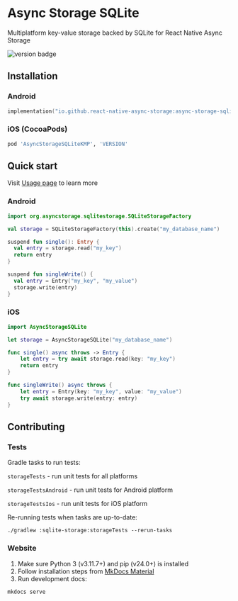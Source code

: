# Async Storage SQLite

Multiplatform key-value storage backed by SQLite for React Native Async Storage

![version badge](https://img.shields.io/badge/dynamic/json?url=https%3A%2F%2Fraw.githubusercontent.com%2Freact-native-async-storage%2Fsqlite-storage-native%2Fmain%2Fpackage_info.json&query=%24.version&style=flat&label=latest%20version&color=7956b7)

## Installation

### Android

```kotlin
implementation("io.github.react-native-async-storage:async-storage-sqlite:VERSION")
```

### iOS (CocoaPods)

```ruby
pod 'AsyncStorageSQLiteKMP', 'VERSION'
```

## Quick start

Visit [Usage page](https://react-native-async-storage.github.io/sqlite-storage-native/usage/) to learn more


### Android

```kotlin
import org.asyncstorage.sqlitestorage.SQLiteStorageFactory

val storage = SQLiteStorageFactory(this).create("my_database_name")

suspend fun single(): Entry {
  val entry = storage.read("my_key")
  return entry
}

suspend fun singleWrite() {
  val entry = Entry("my_key", "my_value")
  storage.write(entry)
}
```


### iOS

```swift
import AsyncStorageSQLite

let storage = AsyncStorageSQLite("my_database_name")

func single() async throws -> Entry {
    let entry = try await storage.read(key: "my_key")
    return entry
}

func singleWrite() async throws {
    let entry = Entry(key: "my_key", value: "my_value")
    try await storage.write(entry: entry)
}
```


## Contributing

### Tests

Gradle tasks to run tests:

`storageTests` - run unit tests for all platforms

`storageTestsAndroid` - run unit tests for Android platform

`storageTestsIos` - run unit tests for iOS platform

Re-running tests when tasks are up-to-date:

`./gradlew :sqlite-storage:storageTests --rerun-tasks`


### Website

1. Make sure Python 3 (v3.11.7+) and pip (v24.0+) is installed
2. Follow installation steps from [MkDocs Material](https://squidfunk.github.io/mkdocs-material/getting-started/#installation)
3. Run development docs:
```shell
mkdocs serve
```
